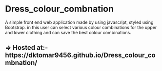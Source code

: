 # Dress_colour_combnation
A simple front end web application made by using javascript, styled using Bootstrap. in this user can select various colour combinations for the upper and lower clothing and can save the best colour combinations.

<h2>=> Hosted at:- https://dktomar9456.github.io/Dress_colour_combnation/</h2>
